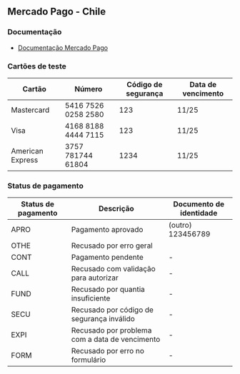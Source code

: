 ## Mercado Pago - Chile

### Documentação
* <a href="https://www.mercadopago.com.br/developers/pt/reference" target="_blank">Documentação Mercado Pago</a>

### Cartões de teste

|Cartão|Número|Código de segurança   |Data de vencimento|
|---|---|---|---|
| Mastercard  | 5416 7526 0258 2580  | 123  | 11/25  |
| Visa  | 4168 8188 4444 7115  | 123  |  11/25 |
|  American Express | 3757 781744 61804  | 1234  |  11/25 |



### Status de pagamento

| Status de pagamento  |  Descrição | Documento de identidade  |
|---|---|---|
| APRO  |  Pagamento aprovado |  (outro) 123456789 |
|  OTHE |  Recusado por erro geral |   |
| CONT  | Pagamento pendente  | -  |
|  CALL |  Recusado com validação para autorizar | -  |
| FUND  | Recusado por quantia insuficiente  | -  |
|  SECU | Recusado por código de segurança inválido  |  - |
| EXPI  |  Recusado por problema com a data de vencimento |  - |
| FORM  |  Recusado por erro no formulário | -  |
